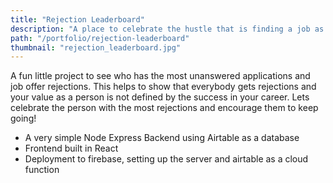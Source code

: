 ```yaml
---
title: "Rejection Leaderboard"
description: "A place to celebrate the hustle that is finding a job as a bootcamp graduate and provide motivation to keep going."
path: "/portfolio/rejection-leaderboard"
thumbnail: "rejection_leaderboard.jpg"
---
```


A fun little project to see who has the most unanswered applications and job offer rejections. This helps to show that everybody gets rejections and your value as a person is not defined by the success in your career. Lets celebrate the person with the most rejections and encourage them to keep going!

- A very simple Node Express Backend using Airtable as a database
- Frontend built in React
- Deployment to firebase, setting up the server and airtable as a cloud function
